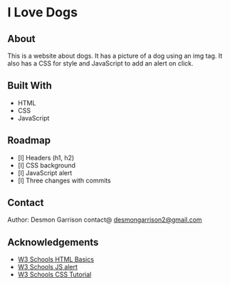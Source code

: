 # I Love Dogs

## About

This is a website about dogs. It has a picture of a dog using an img tag. It also has a CSS for style and JavaScript to add an alert on click.

## Built With

- HTML
- CSS
- JavaScript

## Roadmap

- [l] Headers (h1, h2)
- [l] CSS background
- [l] JavaScript alert
- [l] Three changes with commits

## Contact

Author: Desmon Garrison contact@ desmongarrison2@gmail.com

## Acknowledgements

- [W3 Schools HTML Basics](https://www.w3schools.com/html/html_basic.asp)
- [W3 Schools JS alert](https://www.w3schools.com/jsref/met_win_alert.asp)
- [W3 Schools CSS Tutorial](https://www.w3schools.com/css/default.asp)
